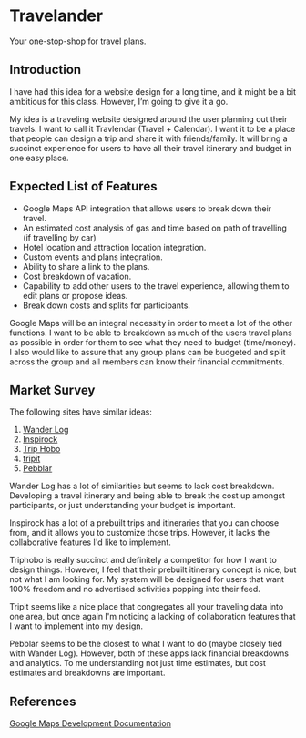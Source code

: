 # Travelander
Your one-stop-shop for travel plans.

## Introduction
I have had this idea for a website design for a long time, and it might be a bit ambitious for this class. However, I’m going to give it a go.

My idea is a traveling website designed around the user planning out their travels.  I want to call it Travlendar (Travel + Calendar).  I want it to be a place that people can design a trip and share it with friends/family.  It will bring a succinct experience for users to have all their travel itinerary and budget in one easy place.


## Expected List of Features
- Google Maps API integration that allows users to break down their travel.
- An estimated cost analysis of gas and time based on path of travelling (if travelling by car)
- Hotel location and attraction location integration.
- Custom events and plans integration.
- Ability to share a link to the plans.
- Cost breakdown of vacation.
- Capability to add other users to the travel experience, allowing them to edit plans or propose ideas.
- Break down costs and splits for participants.

Google Maps will be an integral necessity in order to meet a lot of the other functions.  I want to be able to breakdown as much of the users travel plans as possible in order for them to see what they need to budget (time/money).  I also would like to assure that any group plans can be budgeted and split across the group and all members can know their financial commitments.


## Market Survey
The following sites have similar ideas:
1. [Wander Log](https://wanderlog.com/)
2. [Inspirock](https://www.inspirock.com/)
3. [Trip Hobo](https://www.triphobo.com/)
4. [tripit](https://www.tripit.com/web)
5. [Pebblar](https://pebblar.com/)

Wander Log has a lot of similarities but seems to lack cost breakdown.  Developing a travel itinerary and being able to break the cost up amongst participants, or just understanding your budget is important.

Inspirock has a lot of a prebuilt trips and itineraries that you can choose from, and it allows you to customize those trips.  However, it lacks the collaborative features I'd like to implement.

Triphobo is really succinct and definitely a competitor for how I want to design things. However, I feel that their prebuilt itinerary concept is nice, but not what I am looking for. My system will be designed for users that want 100% freedom and no advertised activities popping into their feed.

Tripit seems like a nice place that congregates all your traveling data into one area, but once again I'm noticing a lacking of collaboration features that I want to implement into my design.

Pebblar seems to be the closest to what I want to do (maybe closely tied with Wander Log). However, both of these apps lack financial breakdowns and analytics.  To me understanding not just time estimates, but cost estimates and breakdowns are important.

## References
[Google Maps Development Documentation](https://developers.google.com/maps/documentation)
